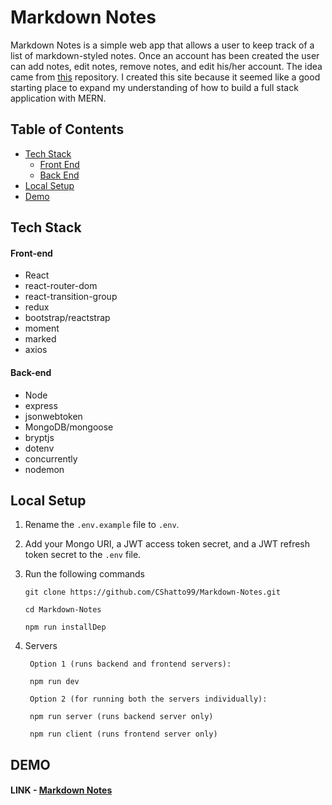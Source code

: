 # Markdown Notes

Markdown Notes is a simple web app that allows a user to keep track of a list of markdown-styled notes. Once an account has been created the user can add notes, edit notes, remove notes, and edit his/her account. The idea came from [this](https://github.com/florinpop17/app-ideas) repository. I created this site because it seemed like a good starting place to expand my understanding of how to build a full stack application with MERN.

## Table of Contents

- [Tech Stack](#tech-stack)
  - [Front End](#front-end)
  - [Back End](#back-end)
- [Local Setup](#local-setup)
- [Demo](#demo)

## Tech Stack

#### Front-end

- React
- react-router-dom
- react-transition-group
- redux
- bootstrap/reactstrap
- moment
- marked
- axios

#### Back-end

- Node
- express
- jsonwebtoken
- MongoDB/mongoose
- bryptjs
- dotenv
- concurrently
- nodemon

## Local Setup

1. Rename the `.env.example` file to `.env`.
2. Add your Mongo URI, a JWT access token secret, and a JWT refresh token secret to the `.env` file.
3. Run the following commands

   ```
   git clone https://github.com/CShatto99/Markdown-Notes.git

   cd Markdown-Notes

   npm run installDep
   ```

4. Servers

   ```
    Option 1 (runs backend and frontend servers):

    npm run dev

    Option 2 (for running both the servers individually):

    npm run server (runs backend server only)

    npm run client (runs frontend server only)
   ```

## DEMO

#### LINK - [Markdown Notes](https://markdown-notes.herokuapp.com)

